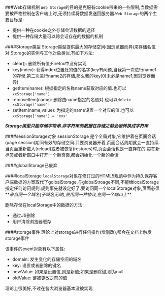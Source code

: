 ###Web存储机制
`Web Storage`的目的是克服有cookie带来的一些限制,当数据需要被严格控制在客户端上时,无须持续将数据发送回服务器.`Web Storage`的两个主要目标是:

- 提供一种在cookie之外存储会话数据的途径
- 提供一种存储大量可以跨会话存在的数据的机制

####Storage类型
Storage类型提供最大的存储空间(因浏览器而异)来存储名值对.Storage的实例与其他对象类似,有如下方法:

- clear(): 删除所有值;Firefox中没有实现
- key(index): 获得index位置处的值的名字(key有问题,当我第一次进行name1的存储,第二次进行name2的存储,那么我的key(0)未必是name1,因浏览器而异)
- getItem(name): 根据指定的名称name获取对应的值.也可以`xxStorage['name']`
- removeItem(name): 删除由name指定的名值对.也可以`delete xxStorage['name']`
- setItem(name,value): 为指定的name设置一个对应的值.也可以`xxStorage['name'] = 'xxx'`

**_Storage类型只能存储字符串.非字符串的数据在存储之前会被转换成字符串_**

####sessionStorage对象
sessionStorage 是个全局对象,它维护着在页面会话(page session)期间有效的存储空间.只要浏览器开着,页面会话周期就会一直持续.当页面重新载入(reload)或者被恢复(restores)时,页面会话也是一直存在的.每在新标签或者新窗口中打开一个新页面,都会初始化一个新的会话

####globalStorage已废弃

####localStorage
`localStorage`对象在修订过的HTML5规范中作为持久保存客户端数据的方案取代了golbalStorage.与globalStroage不同,不能给localStorage指定任何访问规则;规则事先就设定好了.要访问同一个localStorage对象,页面必须**_来自同一个域名(子域名无效),使用同一种协议,在同一个端口上_**

删除存储在localStorage中的数据的方法:

- 通过JS删除
- 用户清除浏览器缓存

####storage事件
理论上对storage进行任何操作(增删改),都会在文档上触发storage事件

该事件的event对象有以下属性:

- domain: 发生变化的存储空间的域名
- key: 设置或者删除的键名
- newValue: 如果是设置值,则是新值;如果是删除键,则为null
- oldValue: 键被更改之前的值

理论上很美好,不过在各大浏览器基本没被实现

